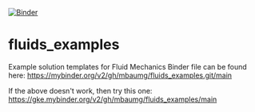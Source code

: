 [![Binder](https://mybinder.org/badge_logo.svg)](https://mybinder.org/v2/gh/mbaumg/fluids_examples/main)
# fluids_examples
Example solution templates for Fluid Mechanics
Binder file can be found here: https://mybinder.org/v2/gh/mbaumg/fluids_examples.git/main

If the above doesn't work, then try this one: https://gke.mybinder.org/v2/gh/mbaumg/fluids_examples/main
